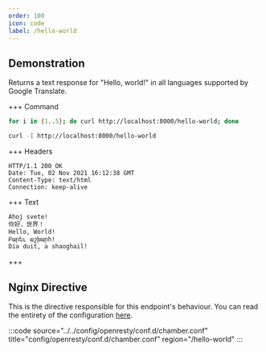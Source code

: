 ```yaml
---
order: 100
icon: code
label: /hello-world
---
```


## Demonstration

Returns a text response for "Hello, world!" in all languages supported by Google Translate.

+++ Command
```bash # Respond with text:
for i in {1..5}; do curl http://localhost:8000/hello-world; done
```
```bash # Respond with headers:
curl -I http://localhost:8000/hello-world
```
+++ Headers
``` #
HTTP/1.1 200 OK
Date: Tue, 02 Nov 2021 16:12:38 GMT
Content-Type: text/html
Connection: keep-alive
```
+++ Text
```bash #
Ahoj svete!
你好，世界！
Hello, World!
Բարեւ աշխարհ!
Dia duit, a shaoghail!
```
+++ 

## Nginx Directive

This is the directive responsible for this endpoint's behaviour. You can read the entirety of the configuration [here](https://github.com/wilhelm-murdoch/chamber/blob/main/config/openresty/conf.d/chamber.conf).

:::code source="../../config/openresty/conf.d/chamber.conf" title="config/openresty/conf.d/chamber.conf" region="/hello-world" :::